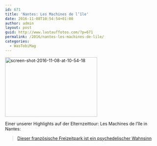 ```yaml
---
id: 671
title: 'Nantes: Les Machines de l’île'
date: 2016-11-08T10:54:54+01:00
author: admin
layout: post
guid: http://www.lustauffotos.com/?p=671
permalink: /2016/nantes-les-machines-de-lile/
categories:
  - WasTobiMag
---
```

[<img src="http://www.lustauffotos.com/files/2016/11/Screen-Shot-2016-11-08-at-10.54.18-300x195.png" alt="screen-shot-2016-11-08-at-10-54-18" width="300" height="195" class="aligncenter size-medium wp-image-672" srcset="http://www.lustauffotos.com/files/2016/11/Screen-Shot-2016-11-08-at-10.54.18-300x195.png 300w, http://www.lustauffotos.com/files/2016/11/Screen-Shot-2016-11-08-at-10.54.18-768x499.png 768w, http://www.lustauffotos.com/files/2016/11/Screen-Shot-2016-11-08-at-10.54.18.png 879w" sizes="(max-width: 300px) 100vw, 300px" />](http://www.lustauffotos.com/files/2016/11/Screen-Shot-2016-11-08-at-10.54.18.png)

Einer unserer Highlights auf der Elternzeittour: Les Machines de l’île in Nantes:

<blockquote class="wp-embedded-content" data-secret="8w6aMVx4SE">
  <p>
    <a href="https://ze.tt/dieser-franzoesische-freizeitpark-ist-ein-psychedelischer-wahnsinn/">Dieser französische Freizeitpark ist ein psychedelischer Wahnsinn</a>
  </p>
</blockquote>